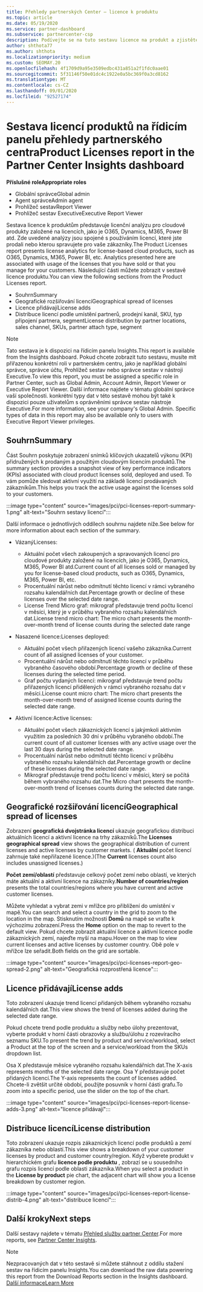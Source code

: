 ```yaml
---
title: Přehledy partnerských Center – licence k produktu
ms.topic: article
ms.date: 05/19/2020
ms.service: partner-dashboard
ms.subservice: partnercenter-csp
description: Podívejte se na tuto sestavu licence na produkt a zjistěte, jak vylepšit pomocí licencovaných cloudových produktů, které prodáváte nebo spravujete pro vaše zákazníky.
author: shthota77
ms.author: shthota
ms.localizationpriority: medium
ms.custom: SEOMAY.20
ms.openlocfilehash: 4f1709d9a95e3509edbc431a851a2f1fdc0aae01
ms.sourcegitcommit: 5f31146f50e01dc4c1922e0a5bc369f0a3cd8162
ms.translationtype: MT
ms.contentlocale: cs-CZ
ms.lasthandoff: 09/01/2020
ms.locfileid: "92527174"
---
```

# <a name="product-licenses-report-in-the-partner-center-insights-dashboard"></a><span data-ttu-id="54cbe-103">Sestava licencí produktů na řídicím panelu přehledy partnerského centra</span><span class="sxs-lookup"><span data-stu-id="54cbe-103">Product Licenses report in the Partner Center Insights dashboard</span></span>

<span data-ttu-id="54cbe-104">**Příslušné role**</span><span class="sxs-lookup"><span data-stu-id="54cbe-104">**Appropriate roles**</span></span>
- <span data-ttu-id="54cbe-105">Globální správce</span><span class="sxs-lookup"><span data-stu-id="54cbe-105">Global admin</span></span>
- <span data-ttu-id="54cbe-106">Agent správce</span><span class="sxs-lookup"><span data-stu-id="54cbe-106">Admin agent</span></span>
- <span data-ttu-id="54cbe-107">Prohlížeč sestav</span><span class="sxs-lookup"><span data-stu-id="54cbe-107">Report Viewer</span></span>
- <span data-ttu-id="54cbe-108">Prohlížeč sestav Executive</span><span class="sxs-lookup"><span data-stu-id="54cbe-108">Executive Report Viewer</span></span>

<span data-ttu-id="54cbe-109">Sestava licence k produktům představuje licenční analýzu pro cloudové produkty založené na licencích, jako je O365, Dynamics, M365, Power BI atd. Zde uvedené analýzy jsou spojené s používáním licencí, které jste prodali nebo kterou spravujete pro vaše zákazníky.</span><span class="sxs-lookup"><span data-stu-id="54cbe-109">The Product Licenses report presents license analytics for license-based cloud products, such as O365, Dynamics, M365, Power BI, etc. Analytics presented here are associated with usage of the licenses that you have sold or that you manage for your customers.</span></span> <span data-ttu-id="54cbe-110">Následující části můžete zobrazit v sestavě licence produktu.</span><span class="sxs-lookup"><span data-stu-id="54cbe-110">You can view the following sections from the Product Licenses report.</span></span>

- <span data-ttu-id="54cbe-111">Souhrn</span><span class="sxs-lookup"><span data-stu-id="54cbe-111">Summary</span></span>
- <span data-ttu-id="54cbe-112">Geografické rozšiřování licencí</span><span class="sxs-lookup"><span data-stu-id="54cbe-112">Geographical spread of licenses</span></span>
- <span data-ttu-id="54cbe-113">Licence přidávají</span><span class="sxs-lookup"><span data-stu-id="54cbe-113">License adds</span></span>
- <span data-ttu-id="54cbe-114">Distribuce licencí podle umístění partnerů, prodejní kanál, SKU, typ připojení partnera, segment</span><span class="sxs-lookup"><span data-stu-id="54cbe-114">License distribution by partner locations, sales channel, SKUs, partner attach type, segment</span></span>

 > [!NOTE]
 > <span data-ttu-id="54cbe-115">Tato sestava je k dispozici na řídicím panelu Insights.</span><span class="sxs-lookup"><span data-stu-id="54cbe-115">This report is available from the Insights dashboard.</span></span> <span data-ttu-id="54cbe-116">Pokud chcete zobrazit tuto sestavu, musíte mít přiřazenou konkrétní roli v partnerském centru, jako je například globální správce, správce účtu, Prohlížeč sestav nebo správce sestav v nástroji Executive.</span><span class="sxs-lookup"><span data-stu-id="54cbe-116">To view this report, you must be assigned a specific role in Partner Center, such as Global Admin, Account Admin, Report Viewer or Executive Report Viewer.</span></span> <span data-ttu-id="54cbe-117">Další informace najdete v tématu globální správce vaší společnosti. konkrétní typy dat v této sestavě mohou být také k dispozici pouze uživatelům s oprávněními správce sestav nástroje Executive.</span><span class="sxs-lookup"><span data-stu-id="54cbe-117">For more information, see your company's Global Admin. Specific types of data in this report may also be available only to users with Executive Report Viewer privileges.</span></span>

## <a name="summary"></a><span data-ttu-id="54cbe-118">Souhrn</span><span class="sxs-lookup"><span data-stu-id="54cbe-118">Summary</span></span>

<span data-ttu-id="54cbe-119">Část Souhrn poskytuje zobrazení snímků klíčových ukazatelů výkonu (KPI) přidružených k prodaným a použitým cloudovým licencím produktů.</span><span class="sxs-lookup"><span data-stu-id="54cbe-119">The summary section provides a snapshot view of key performance indicators (KPIs) associated with cloud product licenses sold, deployed and used.</span></span> <span data-ttu-id="54cbe-120">To vám pomůže sledovat aktivní využití na základě licencí prodávaných zákazníkům.</span><span class="sxs-lookup"><span data-stu-id="54cbe-120">This helps you track the active usage against the licenses sold to your customers.</span></span>

:::image type="content" source="images/pci/pci-licenses-report-summary-1.png" alt-text="Souhrn sestavy licencí":::

<span data-ttu-id="54cbe-122">Další informace o jednotlivých oddílech souhrnu najdete níže.</span><span class="sxs-lookup"><span data-stu-id="54cbe-122">See below for more information about each section of the summary.</span></span>

- <span data-ttu-id="54cbe-123">Vázaný</span><span class="sxs-lookup"><span data-stu-id="54cbe-123">Licenses:</span></span> 
  - <span data-ttu-id="54cbe-124">Aktuální počet všech zakoupených a spravovaných licencí pro cloudové produkty založené na licencích, jako je O365, Dynamics, M365, Power BI atd.</span><span class="sxs-lookup"><span data-stu-id="54cbe-124">Current count of all licenses sold or managed by you for license-based cloud products, such as O365, Dynamics, M365, Power BI, etc.</span></span>
  - <span data-ttu-id="54cbe-125">Procentuální nárůst nebo odmítnutí těchto licencí v rámci vybraného rozsahu kalendářních dat.</span><span class="sxs-lookup"><span data-stu-id="54cbe-125">Percentage growth or decline of these licenses over the selected date range.</span></span>
  - <span data-ttu-id="54cbe-126">License Trend Micro graf: mikrograf představuje trend počtu licencí v měsíci, který je v průběhu vybraného rozsahu kalendářních dat.</span><span class="sxs-lookup"><span data-stu-id="54cbe-126">License trend micro chart: The micro chart presents the month-over-month trend of license counts during the selected date range</span></span>

- <span data-ttu-id="54cbe-127">Nasazené licence:</span><span class="sxs-lookup"><span data-stu-id="54cbe-127">Licenses deployed:</span></span>
  - <span data-ttu-id="54cbe-128">Aktuální počet všech přiřazených licencí vašeho zákazníka.</span><span class="sxs-lookup"><span data-stu-id="54cbe-128">Current count of all assigned licenses of your customer.</span></span>
  - <span data-ttu-id="54cbe-129">Procentuální nárůst nebo odmítnutí těchto licencí v průběhu vybraného časového období.</span><span class="sxs-lookup"><span data-stu-id="54cbe-129">Percentage growth or decline of these licenses during the selected time period.</span></span>
  - <span data-ttu-id="54cbe-130">Graf počtu vydaných licencí: mikrograf představuje trend počtu přiřazených licencí přidělených v rámci vybraného rozsahu dat v měsíci.</span><span class="sxs-lookup"><span data-stu-id="54cbe-130">License count micro chart: The micro chart presents the month-over-month trend of assigned license counts during the selected date range.</span></span>

- <span data-ttu-id="54cbe-131">Aktivní licence:</span><span class="sxs-lookup"><span data-stu-id="54cbe-131">Active licenses:</span></span> 
  - <span data-ttu-id="54cbe-132">Aktuální počet všech zákaznických licencí s jakýmkoli aktivním využitím za posledních 30 dní v průběhu vybraného období.</span><span class="sxs-lookup"><span data-stu-id="54cbe-132">The current count of all customer licenses with any active usage over the last 30 days during the selected date range.</span></span>
  - <span data-ttu-id="54cbe-133">Procentuální nárůst nebo odmítnutí těchto licencí v průběhu vybraného rozsahu kalendářních dat.</span><span class="sxs-lookup"><span data-stu-id="54cbe-133">Percentage growth or decline of these licenses during the selected date range.</span></span>
  - <span data-ttu-id="54cbe-134">Mikrograf představuje trend počtu licencí v měsíci, který se počítá během vybraného rozsahu dat.</span><span class="sxs-lookup"><span data-stu-id="54cbe-134">The Micro chart presents the month-over-month trend of licenses counts during the selected date range.</span></span>

## <a name="geographical-spread-of-licenses"></a><span data-ttu-id="54cbe-135">Geografické rozšiřování licencí</span><span class="sxs-lookup"><span data-stu-id="54cbe-135">Geographical spread of licenses</span></span>

<span data-ttu-id="54cbe-136">Zobrazení **geografická dvojstránka licencí** ukazuje geografickou distribuci aktuálních licencí a aktivní licence na trhy zákazníků.</span><span class="sxs-lookup"><span data-stu-id="54cbe-136">The **Licenses geographical spread** view shows the geographical distribution of current licenses and active licenses by customer markets.</span></span> <span data-ttu-id="54cbe-137">( **Aktuální** počet licencí zahrnuje také nepřiřazené licence.)</span><span class="sxs-lookup"><span data-stu-id="54cbe-137">(The **Current** licenses count also includes unassigned licenses.)</span></span>

<span data-ttu-id="54cbe-138">**Počet zemí/oblastí** představuje celkový počet zemí nebo oblastí, ve kterých máte aktuální a aktivní licence na zákazníky.</span><span class="sxs-lookup"><span data-stu-id="54cbe-138">**Number of countries/region** presents the total countries/regions where you have current and active customer licenses.</span></span>

<span data-ttu-id="54cbe-139">Můžete vyhledat a vybrat zemi v mřížce pro přiblížení do umístění v mapě.</span><span class="sxs-lookup"><span data-stu-id="54cbe-139">You can search and select a country in the grid to zoom to the location in the map.</span></span> <span data-ttu-id="54cbe-140">Stisknutím možnosti **Domů** na mapě se vraťte k výchozímu zobrazení.</span><span class="sxs-lookup"><span data-stu-id="54cbe-140">Press the **Home** option on the map to revert to the default view.</span></span> <span data-ttu-id="54cbe-141">Pokud chcete zobrazit aktuální licence a aktivní licence podle zákaznických zemí, najeďte myší na mapu.</span><span class="sxs-lookup"><span data-stu-id="54cbe-141">Hover on the map to view current licenses and active licenses by customer country.</span></span> <span data-ttu-id="54cbe-142">Obě pole v mřížce lze seřadit.</span><span class="sxs-lookup"><span data-stu-id="54cbe-142">Both fields on the grid are sortable.</span></span>

:::image type="content" source="images/pci/pci-licenses-report-geo-spread-2.png" alt-text="Geografická rozprostřená licence":::

## <a name="license-adds"></a><span data-ttu-id="54cbe-144">Licence přidávají</span><span class="sxs-lookup"><span data-stu-id="54cbe-144">License adds</span></span>

<span data-ttu-id="54cbe-145">Toto zobrazení ukazuje trend licencí přidaných během vybraného rozsahu kalendářních dat.</span><span class="sxs-lookup"><span data-stu-id="54cbe-145">This view shows the trend of licenses added during the selected date range.</span></span> 

<span data-ttu-id="54cbe-146">Pokud chcete trend podle produktu a služby nebo úlohy prezentovat, vyberte produkt v horní části obrazovky a službu/úlohu z rozevíracího seznamu SKU.</span><span class="sxs-lookup"><span data-stu-id="54cbe-146">To present the trend by product and service/workload, select a Product at the top of the screen and a service/workload from the SKUs dropdown list.</span></span>

<span data-ttu-id="54cbe-147">Osa X představuje měsíce vybraného rozsahu kalendářních dat.</span><span class="sxs-lookup"><span data-stu-id="54cbe-147">The X-axis represents months of the selected date range.</span></span> <span data-ttu-id="54cbe-148">Osa Y představuje počet přidaných licencí.</span><span class="sxs-lookup"><span data-stu-id="54cbe-148">The Y-axis represents the count of licenses added.</span></span> <span data-ttu-id="54cbe-149">Chcete-li zvětšit určité období, použijte posuvník v horní části grafu.</span><span class="sxs-lookup"><span data-stu-id="54cbe-149">To zoom into a specific period, use the slider on the top of the chart.</span></span>

:::image type="content" source="images/pci/pci-licenses-report-license-adds-3.png" alt-text="licence přidávají":::

## <a name="license-distribution"></a><span data-ttu-id="54cbe-151">Distribuce licencí</span><span class="sxs-lookup"><span data-stu-id="54cbe-151">License distribution</span></span>

<span data-ttu-id="54cbe-152">Toto zobrazení ukazuje rozpis zákaznických licencí podle produktů a zemí zákazníka nebo oblastí.</span><span class="sxs-lookup"><span data-stu-id="54cbe-152">This view shows a breakdown of your customer licenses by product and customer country/region.</span></span> <span data-ttu-id="54cbe-153">Když vyberete produkt v hierarchickém grafu **licence podle produktu** , zobrazí se u sousedního grafu rozpis licencí podle oblasti zákazníka.</span><span class="sxs-lookup"><span data-stu-id="54cbe-153">When you select a product in the **License by product** pie chart, the adjacent chart will show you a license breakdown by customer region.</span></span>

:::image type="content" source="images/pci/pci-licenses-report-license-distrib-4.png" alt-text="distribuce licencí":::

## <a name="next-steps"></a><span data-ttu-id="54cbe-155">Další kroky</span><span class="sxs-lookup"><span data-stu-id="54cbe-155">Next steps</span></span>

<span data-ttu-id="54cbe-156">Další sestavy najdete v tématu [Přehled služby partner Center](partner-center-insights.md).</span><span class="sxs-lookup"><span data-stu-id="54cbe-156">For more reports, see [Partner Center Insights](partner-center-insights.md).</span></span>

>[!NOTE] 
> <span data-ttu-id="54cbe-157">Nezpracovaných dat v této sestavě si můžete stáhnout z oddílu stažení sestav na řídicím panelu Insights.</span><span class="sxs-lookup"><span data-stu-id="54cbe-157">You can download the raw data powering this report from the Download Reports section in the Insights dashboard.</span></span> [<span data-ttu-id="54cbe-158">Další informace</span><span class="sxs-lookup"><span data-stu-id="54cbe-158">Learn More</span></span>](pci-download-reports.md)
